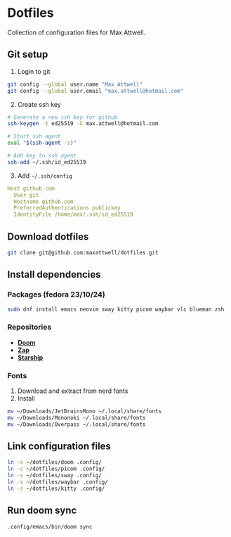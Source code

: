 # Dotfiles
Collection of configuration files for Max Attwell.

## Git setup 
1. Login to git
```sh
git config --global user.name "Max Attwell"
git config --global user.email "max.attwell@hotmail.com"
```

2. Create ssh key
``` sh
# Generate a new ssh key for github
ssh-keygen -t ed25519 -C max.attwell@hotmail.com

# Start ssh agent
eval "$(ssh-agent -s)"

# Add key to ssh agent
ssh-add ~/.ssh/id_ed25519
```

3. Add `~/.ssh/config`

```yaml
Host github.com
  User git
  Hostname github.com
  PreferredAuthentications publickey
  IdentityFile /home/max/.ssh/id_ed25519
```
## Download dotfiles

``` sh
git clone git@github.com:maxattwell/dotfiles.git
```

## Install dependencies 

### Packages (fedora 23/10/24)
``` sh
sudo dnf install emacs neovim sway kitty picom waybar vlc blueman zsh
```

### Repositories
- **[Doom](https://github.com/doomemacs/doomemacs?tab=readme-ov-file#install)**
- **[Zap](https://www.zapzsh.com/)** 
- **[Starship](https://starship.rs/#install-latest-version)** 

### Fonts
1. Download and extract from nerd fonts
2. Install
``` sh
mv ~/Downloads/JetBrainsMono ~/.local/share/fonts
mv ~/Downloads/Mononoki ~/.local/share/fonts
mv ~/Downloads/Overpass ~/.local/share/fonts
```

## Link configuration files
``` sh
ln -s ~/dotfiles/doom .config/
ln -s ~/dotfiles/picom .config/
ln -s ~/dotfiles/sway .config/
ln -s ~/dotfiles/waybar .config/
ln -s ~/dotfiles/kitty .config/
```

## Run doom sync

``` sh
.config/emacs/bin/doom sync
```

